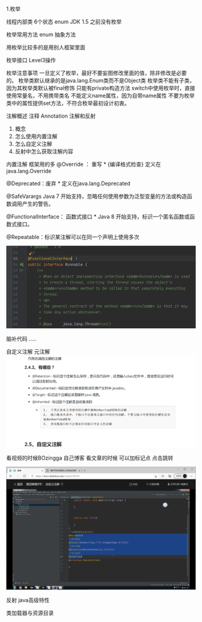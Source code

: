 1.枚举

线程内部类 6个状态 enum
JDK 1.5 之前没有枚举

枚举常用方法
enum 抽象方法  

用枚举比较多的是用别人框架里面



枚举接口
Level3操作


枚举注意事项
    一旦定义了枚举，最好不要妄图修改里面的值，除非修改是必要的。
    枚举类默认继承的是java.lang.Enum类而不是Object类
    枚举类不能有子类，因为其枚举类默认被final修饰
    只能有private构造方法
    switch中使用枚举时，直接使用常量名，不用携带类名
    不能定义name属性，因为自带name属性
    不要为枚举类中的属性提供set方法，不符合枚举最初设计初衷。


注解概述  注释
Annotation
注解和反射
1. 概念
2. 怎么使用内置注解
3. 怎么自定义注解
4. 反射中怎么获取注解内容


内置注解   框架用的多
@Override ： 重写 *     {编译格式检查}
定义在java.lang.Override

@Deprecated：废弃 *
定义在java.lang.Deprecated

@SafeVarargs
Java 7 开始支持，忽略任何使用参数为泛型变量的方法或构造函数调用产生的警告。 

@FunctionalInterface： 函数式接口 *
Java 8 开始支持，标识一个匿名函数或函数式接口。

@Repeatable：标识某注解可以在同一个声明上使用多次

![img.png](img.png)

脑补代码
.....


自定义注解  元注解
![img_1.png](img_1.png)

看视频的时候BOzingga  自己博客 看文章的时候 可以加标记点  点击跳转

![img_2.png](img_2.png)

反射  java高级特性

类加载器与资源目录

